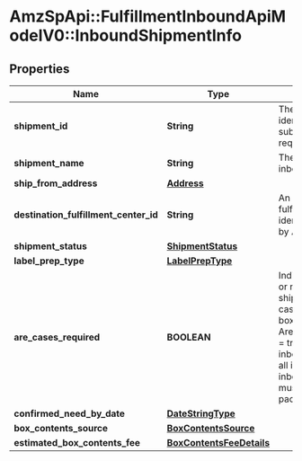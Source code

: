 # AmzSpApi::FulfillmentInboundApiModelV0::InboundShipmentInfo

## Properties
Name | Type | Description | Notes
------------ | ------------- | ------------- | -------------
**shipment_id** | **String** | The shipment identifier submitted in the request. | [optional] 
**shipment_name** | **String** | The name for the inbound shipment. | [optional] 
**ship_from_address** | [**Address**](Address.md) |  | 
**destination_fulfillment_center_id** | **String** | An Amazon fulfillment center identifier created by Amazon. | [optional] 
**shipment_status** | [**ShipmentStatus**](ShipmentStatus.md) |  | [optional] 
**label_prep_type** | [**LabelPrepType**](LabelPrepType.md) |  | [optional] 
**are_cases_required** | **BOOLEAN** | Indicates whether or not an inbound shipment contains case-packed boxes. When AreCasesRequired &#x3D; true for an inbound shipment, all items in the inbound shipment must be case packed. | 
**confirmed_need_by_date** | [**DateStringType**](DateStringType.md) |  | [optional] 
**box_contents_source** | [**BoxContentsSource**](BoxContentsSource.md) |  | [optional] 
**estimated_box_contents_fee** | [**BoxContentsFeeDetails**](BoxContentsFeeDetails.md) |  | [optional] 

